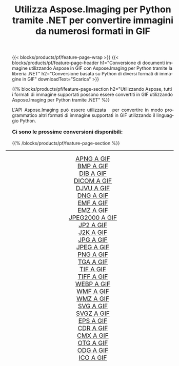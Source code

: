 ﻿---
title: Utilizza Aspose.Imaging per Python tramite .NET per convertire immagini da numerosi formati in GIF 
weight: 3920
url: /it/python-net/conversion/to/gif/ 
lang: it
langdirlevel: 2
locales: zh-hans,ja,it,ru,de,es,fr,nl,id,lt,pl,pt,vi,tr,ko,zh-hant,ar,hi,th,sv,cs,uk,he
description: Puoi utilizzare Aspose.Imaging per Python tramite la libreria .NET per convertire da una varietà di formati in GIF
---

{{< blocks/products/pf/feature-page-wrap >}}
{{< blocks/products/pf/feature-page-header h1="Conversione di documenti immagine utilizzando Aspose in GIF con Aspose.Imaging per Python tramite la libreria .NET" h2="Conversione basata su Python di diversi formati di immagine in GIF" downloadText="Scarica" >}}


{{% blocks/products/pf/feature-page-section  h2="Utilizzando Aspose, tutti i formati di immagine supportati possono essere convertiti in GIF utilizzando Aspose.Imaging per Python tramite .NET" %}}
<p align=justify>L'API Aspose.Imaging può essere utilizzata   per convertire in modo programmatico altri formati di immagine supportati in GIF utilizzando il linguaggio Python.</p>
<h3 style="margin-top:16px;">
Ci sono le prossime conversioni disponibili:
</h3>
{{% /blocks/products/pf/feature-page-section %}}
<div class="container-fluid productfamilypage bg-gray">
    <div class="convertypes bg-gray agp-content section">
        <div class="container">
		<hr style="margin-left:-20px;"/>
		<div class="row other-converters" style="gap: 10px;font-size: 19px;text-align:center;">
		    <div class='col-md-3 other-converter remove-lp remove-rp'><a href="/imaging/it/python-net/conversion/apng-to-gif/" style="padding:15px;">APNG A GIF</a></div>
<div class='col-md-3 other-converter remove-lp remove-rp'><a href="/imaging/it/python-net/conversion/bmp-to-gif/" style="padding:15px;">BMP A GIF</a></div>
<div class='col-md-3 other-converter remove-lp remove-rp'><a href="/imaging/it/python-net/conversion/dib-to-gif/" style="padding:15px;">DIB A GIF</a></div>
<div class='col-md-3 other-converter remove-lp remove-rp'><a href="/imaging/it/python-net/conversion/dicom-to-gif/" style="padding:15px;">DICOM A GIF</a></div>
<div class='col-md-3 other-converter remove-lp remove-rp'><a href="/imaging/it/python-net/conversion/djvu-to-gif/" style="padding:15px;">DJVU A GIF</a></div>
<div class='col-md-3 other-converter remove-lp remove-rp'><a href="/imaging/it/python-net/conversion/dng-to-gif/" style="padding:15px;">DNG A GIF</a></div>
<div class='col-md-3 other-converter remove-lp remove-rp'><a href="/imaging/it/python-net/conversion/emf-to-gif/" style="padding:15px;">EMF A GIF</a></div>
<div class='col-md-3 other-converter remove-lp remove-rp'><a href="/imaging/it/python-net/conversion/emz-to-gif/" style="padding:15px;">EMZ A GIF</a></div>
<div class='col-md-3 other-converter remove-lp remove-rp'><a href="/imaging/it/python-net/conversion/jpeg2000-to-gif/" style="padding:15px;">JPEG2000 A GIF</a></div>
<div class='col-md-3 other-converter remove-lp remove-rp'><a href="/imaging/it/python-net/conversion/jp2-to-gif/" style="padding:15px;">JP2 A GIF</a></div>
<div class='col-md-3 other-converter remove-lp remove-rp'><a href="/imaging/it/python-net/conversion/j2k-to-gif/" style="padding:15px;">J2K A GIF</a></div>
<div class='col-md-3 other-converter remove-lp remove-rp'><a href="/imaging/it/python-net/conversion/jpg-to-gif/" style="padding:15px;">JPG A GIF</a></div>
<div class='col-md-3 other-converter remove-lp remove-rp'><a href="/imaging/it/python-net/conversion/jpeg-to-gif/" style="padding:15px;">JPEG A GIF</a></div>
<div class='col-md-3 other-converter remove-lp remove-rp'><a href="/imaging/it/python-net/conversion/png-to-gif/" style="padding:15px;">PNG A GIF</a></div>
<div class='col-md-3 other-converter remove-lp remove-rp'><a href="/imaging/it/python-net/conversion/tga-to-gif/" style="padding:15px;">TGA A GIF</a></div>
<div class='col-md-3 other-converter remove-lp remove-rp'><a href="/imaging/it/python-net/conversion/tif-to-gif/" style="padding:15px;">TIF A GIF</a></div>
<div class='col-md-3 other-converter remove-lp remove-rp'><a href="/imaging/it/python-net/conversion/tiff-to-gif/" style="padding:15px;">TIFF A GIF</a></div>
<div class='col-md-3 other-converter remove-lp remove-rp'><a href="/imaging/it/python-net/conversion/webp-to-gif/" style="padding:15px;">WEBP A GIF</a></div>
<div class='col-md-3 other-converter remove-lp remove-rp'><a href="/imaging/it/python-net/conversion/wmf-to-gif/" style="padding:15px;">WMF A GIF</a></div>
<div class='col-md-3 other-converter remove-lp remove-rp'><a href="/imaging/it/python-net/conversion/wmz-to-gif/" style="padding:15px;">WMZ A GIF</a></div>
<div class='col-md-3 other-converter remove-lp remove-rp'><a href="/imaging/it/python-net/conversion/svg-to-gif/" style="padding:15px;">SVG A GIF</a></div>
<div class='col-md-3 other-converter remove-lp remove-rp'><a href="/imaging/it/python-net/conversion/svgz-to-gif/" style="padding:15px;">SVGZ A GIF</a></div>
<div class='col-md-3 other-converter remove-lp remove-rp'><a href="/imaging/it/python-net/conversion/eps-to-gif/" style="padding:15px;">EPS A GIF</a></div>
<div class='col-md-3 other-converter remove-lp remove-rp'><a href="/imaging/it/python-net/conversion/cdr-to-gif/" style="padding:15px;">CDR A GIF</a></div>
<div class='col-md-3 other-converter remove-lp remove-rp'><a href="/imaging/it/python-net/conversion/cmx-to-gif/" style="padding:15px;">CMX A GIF</a></div>
<div class='col-md-3 other-converter remove-lp remove-rp'><a href="/imaging/it/python-net/conversion/otg-to-gif/" style="padding:15px;">OTG A GIF</a></div>
<div class='col-md-3 other-converter remove-lp remove-rp'><a href="/imaging/it/python-net/conversion/odg-to-gif/" style="padding:15px;">ODG A GIF</a></div>
<div class='col-md-3 other-converter remove-lp remove-rp'><a href="/imaging/it/python-net/conversion/ico-to-gif/" style="padding:15px;">ICO A GIF</a></div>
                </div>
        </div>
    </div>
</div>
<br/>

